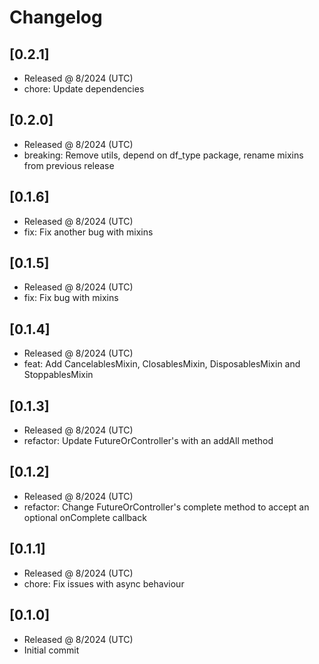 # Changelog

## [0.2.1]

- Released @ 8/2024 (UTC)
- chore: Update dependencies

## [0.2.0]

- Released @ 8/2024 (UTC)
- breaking: Remove utils, depend on df_type package, rename mixins from previous release

## [0.1.6]

- Released @ 8/2024 (UTC)
- fix: Fix another bug with mixins

## [0.1.5]

- Released @ 8/2024 (UTC)
- fix: Fix bug with mixins

## [0.1.4]

- Released @ 8/2024 (UTC)
- feat: Add CancelablesMixin, ClosablesMixin, DisposablesMixin and StoppablesMixin

## [0.1.3]

- Released @ 8/2024 (UTC)
- refactor: Update FutureOrController's with an addAll method

## [0.1.2]

- Released @ 8/2024 (UTC)
- refactor: Change FutureOrController's complete method to accept an optional onComplete callback

## [0.1.1]

- Released @ 8/2024 (UTC)
- chore: Fix issues with async behaviour

## [0.1.0]

- Released @ 8/2024 (UTC)
- Initial commit
